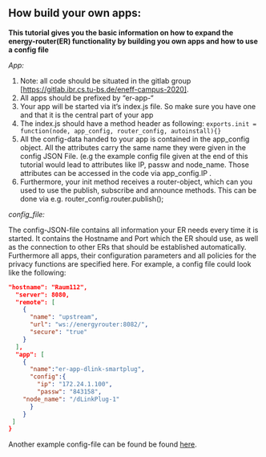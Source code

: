 ## How build your own apps:
__This tutorial gives you the basic information on how to expand the energy-router(ER) functionality by building you own apps and how to use a config file__

_*App:*_
1.	Note: all code should be situated in the gitlab group [https://gitlab.ibr.cs.tu-bs.de/eneff-campus-2020].
2. All apps should be prefixed by “er-app-“
3.	Your app will be started via it’s index.js file. So make sure you have one and that it is the central part of your app
4.	The index.js should have a method header as following:
`exports.init = function(node, app_config, router_config, autoinstall){}`
5.	All the config-data handed to your app is contained in the app_config object. All the attributes carry the same name they were given in the config JSON File. (e.g the example config file given at the end of this tutorial would lead to attributes like IP, passw and node_name. Those attributes can be accessed in the code via app_config.IP .
6.	Furthermore, your init method receives a router-object, which can you used to use the publish, subscribe and announce methods. This can be done via e.g. router_config.router.publish();


_config_file:_

The config-JSON-file contains all information your ER needs every time it is started. It contains the Hostname and Port which the ER should use, as well as the connection to other ERs that should be established automatically. Furthermore all apps, their configuration parameters and all policies for the privacy functions are specified here.
For example, a config file could look like the following:
```JSON
"hostname": "Raum112",  
  "server": 8080,
  "remote": [
    {
      "name": "upstream",
      "url": "ws://energyrouter:8082/",
      "secure": "true"
    }
  ],
  "app": [
    {
      "name":"er-app-dlink-smartplug",
      "config":{
        "ip": "172.24.1.100",
        "passw": "843158",
    "node_name": "/dLinkPlug-1"
      }
    }
 ]
}
```

Another example config-file can be found be found [here](https://gitlab.ibr.cs.tu-bs.de/eneff-campus-2020/energy-router/blob/development/main_cli_sample_config.json).